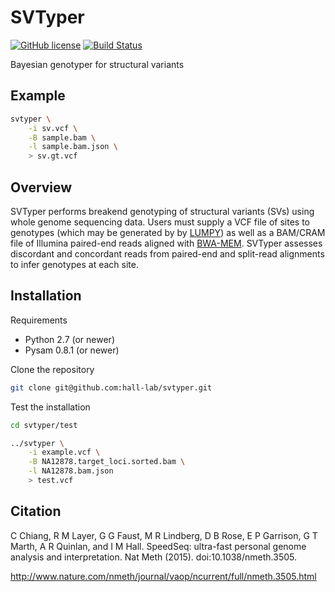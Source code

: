 SVTyper
=======
[![GitHub license](https://img.shields.io/badge/license-MIT-blue.svg)](https://raw.githubusercontent.com/hall-lab/svtyper/master/LICENSE)
[![Build Status](https://travis-ci.org/hall-lab/svtyper.svg?branch=master)](https://travis-ci.org/hall-lab/svtyper)

Bayesian genotyper for structural variants

## Example

```sh
svtyper \
    -i sv.vcf \
    -B sample.bam \
    -l sample.bam.json \
    > sv.gt.vcf
```

## Overview

SVTyper performs breakend genotyping of structural variants (SVs) using whole genome sequencing data. Users must supply a VCF file of sites to genotypes (which may be generated by by [LUMPY](https://github.com/arq5x/lumpy-sv)) as well as a BAM/CRAM file of Illumina paired-end reads aligned with [BWA-MEM](https://github.com/lh3/bwa). SVTyper assesses discordant and concordant reads from paired-end and split-read alignments to infer genotypes at each site.

## Installation

Requirements
- Python 2.7 (or newer)
- Pysam 0.8.1 (or newer)

Clone the repository
```sh
git clone git@github.com:hall-lab/svtyper.git
```

Test the installation
```sh
cd svtyper/test

../svtyper \
    -i example.vcf \
    -B NA12878.target_loci.sorted.bam \
    -l NA12878.bam.json
    > test.vcf
```

## Citation

C Chiang, R M Layer, G G Faust, M R Lindberg, D B Rose, E P Garrison, G T Marth, A R Quinlan, and I M Hall. SpeedSeq: ultra-fast personal genome analysis and interpretation. Nat Meth (2015). doi:10.1038/nmeth.3505.

http://www.nature.com/nmeth/journal/vaop/ncurrent/full/nmeth.3505.html
